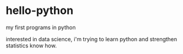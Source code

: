 # hello-python
my first programs in python

interested in data science, i'm trying to learn python and strengthen statistics know how.
